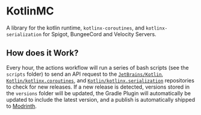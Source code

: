# KotlinMC

A library for the kotlin runtime, `kotlinx-coroutines`, and `kotlinx-serialization` for Spigot, BungeeCord and Velocity Servers.

## How does it Work?

Every hour, the actions workflow will run a series of bash scripts (see the `scripts` folder) to send an API request 
to the [`JetBrains/Kotlin`](https://github.com/JetBrains/Kotlin), [`Kotlin/kotlinx.coroutines`](https://github.com/Kotlin/kotlinx.coroutines),
and [`Kotlin/kotlinx.serialization`](https://github.com/Kotlin/kotlinx.serialization) repositories to check for new releases. If a new release is detected, versions stored in the `versions` folder will be updated, the Gradle Plugin will automatically be updated to include the latest version, and a publish is automatically shipped to [Modrinth](https://modrinth.com/plugin/kotlinmc/).